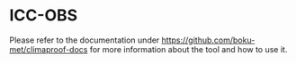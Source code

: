 # ICC-OBS

Please refer to the documentation under https://github.com/boku-met/climaproof-docs for more information about the tool and how to use it.
